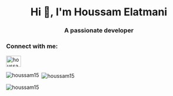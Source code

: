 <h1 align="center">Hi 👋, I'm Houssam Elatmani</h1>
<h3 align="center">A passionate developer</h3>


<h3 align="left">Connect with me:</h3>
<p align="left">
<a href="http://www.linkedin.com/in/el-atmani-houssam-097761263" target="blank"><img align="center" src="https://raw.githubusercontent.com/rahuldkjain/github-profile-readme-generator/master/src/images/icons/Social/linked-in-alt.svg" alt="houssam elatmani" height="30" width="40" /></a>
</p>


<p><img align="left" src="https://github-readme-stats.vercel.app/api/top-langs?username=houssam15&show_icons=true&locale=en&layout=compact" alt="houssam15" /></p>

<p>&nbsp;<img align="center" src="https://github-readme-stats.vercel.app/api?username=houssam15&show_icons=true&locale=en" alt="houssam15" /></p>

<p><img align="center" src="https://github-readme-streak-stats.herokuapp.com/?user=houssam15&" alt="houssam15" /></p>




